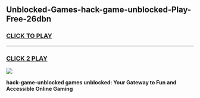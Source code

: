
## Unblocked-Games-hack-game-unblocked-Play-Free-26dbn
<h3>
<a href="https://premium76.site?title=hack-game-unblocked&ref=23A">CLICK TO PLAY</a></h3>
<hr>

<h3>
<a href="https://premium76.site?title=hack-game-unblocked&ref=23A">CLICK 2 PLAY</a>
  
</h3>

<a href="https://premium76.site?title=hack-game-unblocked&ref=23A"><img src="https://clearcache.store/games.png"></a>


**hack-game-unblocked games unblocked: Your Gateway to Fun and Accessible Online Gaming**
